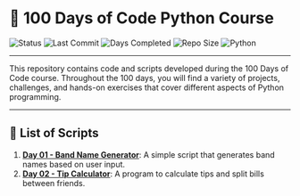 # 🐍 100 Days of Code Python Course

![Status](https://img.shields.io/badge/Project%20Status-In%20Development-orange?style=flat-square&logo=github)
![Last Commit](https://img.shields.io/github/last-commit/Hildinha/100_Days_Of_Code_Python)
![Days Completed](https://img.shields.io/badge/Days%20Completed-3%2F100-blue)
![Repo Size](https://img.shields.io/github/repo-size/Hildinha/100_Days_Of_Code_Python?color=blue)
![Python](https://img.shields.io/badge/Python-3.11.9-yellow?logo=python&logoColor=white)

<hr>
This repository contains code and scripts developed during the 100 Days of Code course. Throughout the 100 days, you will find a variety of projects, challenges, and hands-on exercises that cover different aspects of Python programming.
<hr>

## 📜 List of Scripts

1.  **[Day 01 - Band Name Generator](simple_projects/band_name_generator.py)**: A simple script that generates band names based on user input.
2.  **[Day 02 - Tip Calculator](simple_projects/tip_calculator.py)**: A program to calculate tips and split bills between friends.
